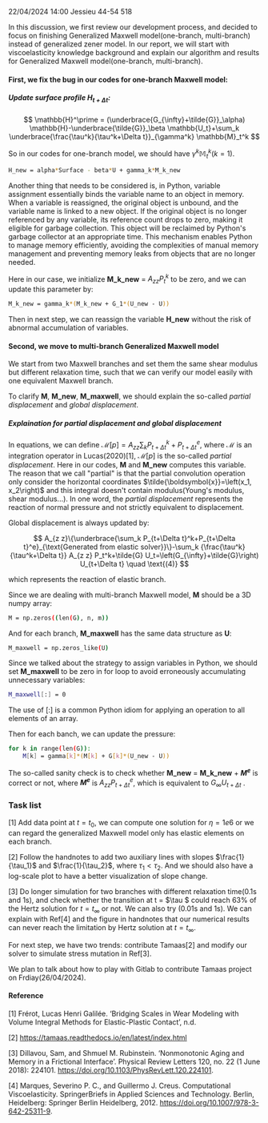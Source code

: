 22/04/2024 14:00 Jessieu 44-54 518

In this discussion, we first review our development process, and decided to focus on finishing Generalized Maxwell model(one-branch, multi-branch) instead of generalized zener model. In our report, we will start with viscoelasticity knowledge background and explain our algorithm and results for Generalized Maxwell model(one-branch, multi-branch).

#### First, we fix the bug in our codes for one-branch Maxwell model:

##### Update surface profile $H_{t+\Delta t}$:

$$
\mathbb{H}^\prime = (\underbrace{G_{\infty}+\tilde{G}}_\alpha) \mathbb{H}-\underbrace{\tilde{G}}_\beta \mathbb{U_t}+\sum_k \underbrace{\frac{\tau^k}{\tau^k+\Delta t}}_{\gamma^k} \mathbb{M}_t^k
$$

So in our codes for one-branch model, we should have $\gamma^k \mathbb{M}_t^k (k=1)$.

```bash
H_new = alpha*Surface - beta*U + gamma_k*M_k_new
```

Another thing that needs to be considered is, in Python, variable assignment essentially binds the variable name to an object in memory. When a variable is reassigned, the original object is unbound, and the variable name is linked to a new object. If the original object is no longer referenced by any variable, its reference count drops to zero, making it eligible for garbage collection. This object will be reclaimed by Python's garbage collector at an appropriate time. This mechanism enables Python to manage memory efficiently, avoiding the complexities of manual memory management and preventing memory leaks from objects that are no longer needed.

Here in our case, we initialize **M_k_new** = $A_{z z} P_t^k$ to be zero, and we can update this parameter by:
```bash
M_k_new = gamma_k*(M_k_new + G_1*(U_new - U))
```
Then in next step, we can reassign the variable **H_new** without the risk of abnormal accumulation of variables.

#### Second, we move to multi-branch Generalized Maxwell model

We start from two Maxwell branches and set them the same shear modulus but different relaxation time, such that we can verify our model easily with one equivalent Maxwell branch.

To clarify **M**, **M_new**, **M_maxwell**, we should explain the so-called *partial displacement* and *global displacement*.

##### Explaination for partial displacement and global displacement 

In equations, we can define $\mathcal{M}[p] = A_{z z} \sum_k P_{t+\Delta t}^k+P_{t+\Delta t}^e$, where $\mathcal{M}$ is an integration operator in Lucas(2020)[1], $\mathcal{M}[p]$ is the so-called *partial displacement*. Here in our codes, **M** and **M_new** computes this variable. The reason that we call "partial" is that the partial convolution operation only consider the horizontal coordinates $\tilde{\boldsymbol{x}}=\left(x_1, x_2\right)$ and this integral doesn't contain modulus(Young's modulus, shear modulus...). In one word, the *partial displacement* represents the reaction of normal pressure and not strictly equivalent to displacement.

Global displacement is always updated by:

$$
A_{z z}\{\underbrace{\sum_k P_{t+\Delta t}^k+P_{t+\Delta t}^e}_{\text{Generated from elastic solver}}\}-\sum_k {\frac{\tau^k}{\tau^k+\Delta t}} A_{z z} P_t^k+\tilde{G} U_t=\left(G_{\infty}+\tilde{G}\right) U_{t+\Delta t} \quad \text{(4)}
$$

which represents the reaction of elastic branch.

Since we are dealing with multi-branch Maxwell model, **M** should be a 3D numpy array:

```bash
M = np.zeros((len(G), n, m))
```

And for each branch, **M_maxwell** has the same data structure as **U**:

```bash
M_maxwell = np.zeros_like(U)
```
Since we talked about the strategy to assign variables in Python, we should set **M_maxwell** to be zero in for loop to avoid erroneously accumulating unnecessary variables:

```bash
M_maxwell[:] = 0
```
The use of [:] is a common Python idiom for applying an operation to all elements of an array. 

Then for each banch, we can update the pressure:

```bash
for k in range(len(G)):
    M[k] = gamma[k]*(M[k] + G[k]*(U_new - U))
```

The so-called sanity check is to check whether **M_new** = **M_k_new** + **$M^e$** is correct or not, where **$M^e$** is $A_{z z} P_{t+\Delta t}^e$, which is equivalent to $G_{\infty} U_{t+\Delta t}$ .



### Task list

[1] Add data point at $t=t_0$, we can compute one solution for $\eta=1e6$ or we can regard the generalized Maxwell model only has elastic elements on each branch.

[2] Follow the handnotes to add two auxiliary lines with slopes $\frac{1}{\tau_1}$ and $\frac{1}{\tau_2}$, where $\tau_1 < \tau_2$. And we should also have a log-scale plot to have a better visualization of slope change.

[3] Do longer simulation for two branches with different relaxation time(0.1s and 1s), and check whether the transition at t = $\tau $ could reach 63% of the Hertz solution for $t=t_{\infty}$ or not. We can also try (0.01s and 1s). We can explain with Ref[4] and the figure in handnotes that our numerical results can never reach the limitation by Hertz solution at $t=t_{\infty}$.



For next step, we have two trends: contribute Tamaas[2] and modify our solver to simulate stress mutation in Ref[3].

We plan to talk about how to play with Gitlab to contribute Tamaas project on Frdiay(26/04/2024). 

#### Reference

[1] Frérot, Lucas Henri Galilée. ‘Bridging Scales in Wear Modeling with Volume Integral Methods for Elastic-Plastic Contact’, n.d.

[2] https://tamaas.readthedocs.io/en/latest/index.html

[3] Dillavou, Sam, and Shmuel M. Rubinstein. ‘Nonmonotonic Aging and Memory in a Frictional Interface’. Physical Review Letters 120, no. 22 (1 June 2018): 224101. https://doi.org/10.1103/PhysRevLett.120.224101.

[4] Marques, Severino P. C., and Guillermo J. Creus. Computational Viscoelasticity. SpringerBriefs in Applied Sciences and Technology. Berlin, Heidelberg: Springer Berlin Heidelberg, 2012. https://doi.org/10.1007/978-3-642-25311-9.


